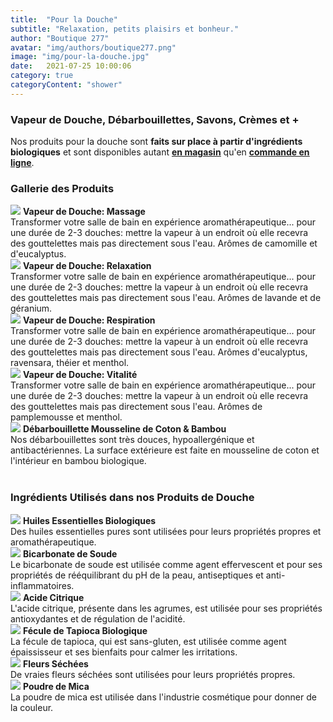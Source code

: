 ```yaml
---
title:  "Pour la Douche"
subtitle: "Relaxation, petits plaisirs et bonheur."
author: "Boutique 277"
avatar: "img/authors/boutique277.png"
image: "img/pour-la-douche.jpg"
date:   2021-07-25 10:00:06
category: true
categoryContent: "shower"
---
```


### Vapeur de Douche, Débarbouillettes, Savons, Crèmes et +
Nos produits pour la douche sont <strong>faits sur place à partir d'ingrédients biologiques</strong> et sont disponibles autant <strong><a href="/boutique.html#directions"><i class="fa fa-home fa-1x"></i> <u>en magasin</u></a></strong> qu'en <strong><a href="http://enligne.boutique277.com"><i class="fa fa-shopping-cart fa-1x"></i> <u>commande en ligne</u></a></strong>.

### Gallerie des Produits
<img class="post-image-product" src="/img/products/showersteamers/massage.jpg">
<strong>Vapeur de Douche: Massage</strong><br />
Transformer votre salle de bain en expérience aromathérapeutique... pour une durée de 2-3 douches: mettre la vapeur à un endroit où elle recevra des gouttelettes mais pas directement sous l'eau. Arômes de camomille et d'eucalyptus.
<div class="post-image-clear"></div>

<img class="post-image-product" src="/img/products/showersteamers/relaxation.jpg">
<strong>Vapeur de Douche: Relaxation</strong><br />
Transformer votre salle de bain en expérience aromathérapeutique... pour une durée de 2-3 douches: mettre la vapeur à un endroit où elle recevra des gouttelettes mais pas directement sous l'eau. Arômes de lavande et de géranium.
<div class="post-image-clear"></div>

<img class="post-image-product" src="/img/products/showersteamers/respiration.jpg">
<strong>Vapeur de Douche: Respiration</strong><br />
Transformer votre salle de bain en expérience aromathérapeutique... pour une durée de 2-3 douches: mettre la vapeur à un endroit où elle recevra des gouttelettes mais pas directement sous l'eau. Arômes d'eucalyptus, ravensara, théier et menthol.
<div class="post-image-clear"></div>

<img class="post-image-product" src="/img/products/showersteamers/vitalite.jpg">
<strong>Vapeur de Douche: Vitalité</strong><br />
Transformer votre salle de bain en expérience aromathérapeutique... pour une durée de 2-3 douches: mettre la vapeur à un endroit où elle recevra des gouttelettes mais pas directement sous l'eau. Arômes de pamplemousse et menthol.
<div class="post-image-clear"></div>

<img class="post-image-product" src="/img/products/washcloths/debarbouillette-vignesoranges.jpg">
<strong>Débarbouillette Mousseline de Coton & Bambou</strong><br />
Nos débarbouillettes sont très douces, hypoallergénique et antibactériennes. La surface extérieure est faite en mousseline de coton et l'intérieur en bambou biologique.
<div class="post-image-clear"></div>
<br />

### Ingrédients Utilisés dans nos Produits de Douche
<img class="post-image" src="/img/ingredients/essentialoils.jpg">
<strong>Huiles Essentielles Biologiques</strong><br />
Des huiles essentielles pures sont utilisées pour leurs propriétés propres et aromathérapeutique.
<div class="post-image-clear"></div>

<img class="post-image" src="/img/ingredients/bakingsoda.jpg">
<strong>Bicarbonate de Soude</strong><br />
Le bicarbonate de soude est utilisée comme agent effervescent et pour ses propriétés de rééquilibrant du pH de la peau, antiseptiques et anti-inflammatoires.
<div class="post-image-clear"></div>

<img class="post-image" src="/img/ingredients/citricacid.jpg">
<strong>Acide Citrique</strong><br />
L'acide citrique, présente dans les agrumes, est utilisée pour ses propriétés antioxydantes et de régulation de l'acidité.
<div class="post-image-clear"></div>

<img class="post-image" src="/img/ingredients/tapiocastarch.jpg">
<strong>Fécule de Tapioca Biologique</strong><br />
La fécule de tapioca, qui est sans-gluten, est utilisée comme agent épaississeur et ses bienfaits pour calmer les irritations.
<div class="post-image-clear"></div>

<img class="post-image" src="/img/ingredients/driedroses.jpg">
<strong>Fleurs Séchées</strong><br />
De vraies fleurs séchées sont utilisées pour leurs propriétés propres.
<div class="post-image-clear"></div>

<img class="post-image" src="/img/ingredients/micapowder.jpg">
<strong>Poudre de Mica</strong><br />
La poudre de mica est utilisée dans l'industrie cosmétique pour donner de la couleur.
<div class="post-image-clear"></div>
